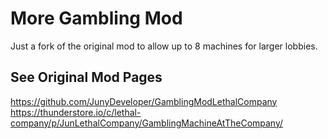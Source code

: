 # More Gambling Mod

Just a fork of the original mod to allow up to 8 machines for larger lobbies.

## See Original Mod Pages
https://github.com/JunyDeveloper/GamblingModLethalCompany
https://thunderstore.io/c/lethal-company/p/JunLethalCompany/GamblingMachineAtTheCompany/
